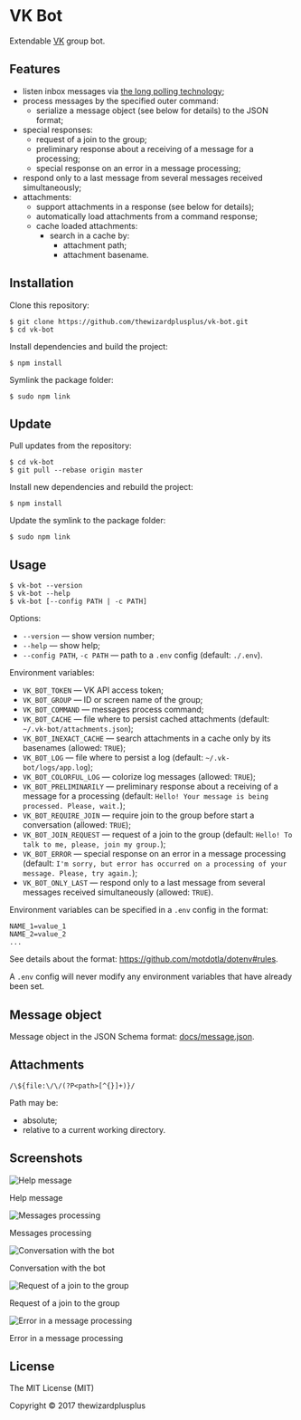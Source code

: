 # VK Bot

Extendable [VK](http://vk.com/) group bot.

## Features

* listen inbox messages via [the long polling technology](https://vk.com/dev/using_longpoll);
* process messages by the specified outer command:
    * serialize a message object (see below for details) to the JSON format;
* special responses:
    * request of a join to the group;
    * preliminary response about a receiving of a message for a processing;
    * special response on an error in a message processing;
* respond only to a last message from several messages received simultaneously;
* attachments:
    * support attachments in a response (see below for details);
    * automatically load attachments from a command response;
    * cache loaded attachments:
        * search in a cache by:
            * attachment path;
            * attachment basename.

## Installation

Clone this repository:

```
$ git clone https://github.com/thewizardplusplus/vk-bot.git
$ cd vk-bot
```

Install dependencies and build the project:

```
$ npm install
```

Symlink the package folder:

```
$ sudo npm link
```

## Update

Pull updates from the repository:

```
$ cd vk-bot
$ git pull --rebase origin master
```

Install new dependencies and rebuild the project:

```
$ npm install
```

Update the symlink to the package folder:

```
$ sudo npm link
```

## Usage

```
$ vk-bot --version
$ vk-bot --help
$ vk-bot [--config PATH | -c PATH]
```

Options:

* `--version` &mdash; show version number;
* `--help` &mdash; show help;
* `--config PATH`, `-c PATH` &mdash; path to a `.env` config (default: `./.env`).

Environment variables:

* `VK_BOT_TOKEN` &mdash; VK API access token;
* `VK_BOT_GROUP` &mdash; ID or screen name of the group;
* `VK_BOT_COMMAND` &mdash; messages process command;
* `VK_BOT_CACHE` &mdash; file where to persist cached attachments (default: `~/.vk-bot/attachments.json`);
* `VK_BOT_INEXACT_CACHE` &mdash; search attachments in a cache only by its basenames (allowed: `TRUE`);
* `VK_BOT_LOG` &mdash; file where to persist a log (default: `~/.vk-bot/logs/app.log`);
* `VK_BOT_COLORFUL_LOG` &mdash; colorize log messages (allowed: `TRUE`);
* `VK_BOT_PRELIMINARILY` &mdash; preliminary response about a receiving of a message for a processing (default: `Hello! Your message is being processed. Please, wait.`);
* `VK_BOT_REQUIRE_JOIN` &mdash; require join to the group before start a conversation (allowed: `TRUE`);
* `VK_BOT_JOIN_REQUEST` &mdash; request of a join to the group (default: `Hello! To talk to me, please, join my group.`);
* `VK_BOT_ERROR` &mdash; special response on an error in a message processing (default: `I'm sorry, but error has occurred on a processing of your message. Please, try again.`);
* `VK_BOT_ONLY_LAST` &mdash; respond only to a last message from several messages received simultaneously (allowed: `TRUE`).

Environment variables can be specified in a `.env` config in the format:

```
NAME_1=value_1
NAME_2=value_2
...
```

See details about the format: https://github.com/motdotla/dotenv#rules.

A `.env` config will never modify any environment variables that have already been set.

## Message object

Message object in the JSON Schema format: [docs/message.json](docs/message.json).

## Attachments

```regex
/\${file:\/\/(?P<path>[^{}]+)}/
```

Path may be:

* absolute;
* relative to a current working directory.

## Screenshots

![Help message](screenshots/screenshot_00.png)

Help message

![Messages processing](screenshots/screenshot_01.png)

Messages processing

![Conversation with the bot](screenshots/screenshot_02.png)

Conversation with the bot

![Request of a join to the group](screenshots/screenshot_03.png)

Request of a join to the group

![Error in a message processing](screenshots/screenshot_04.png)

Error in a message processing

## License

The MIT License (MIT)

Copyright &copy; 2017 thewizardplusplus
